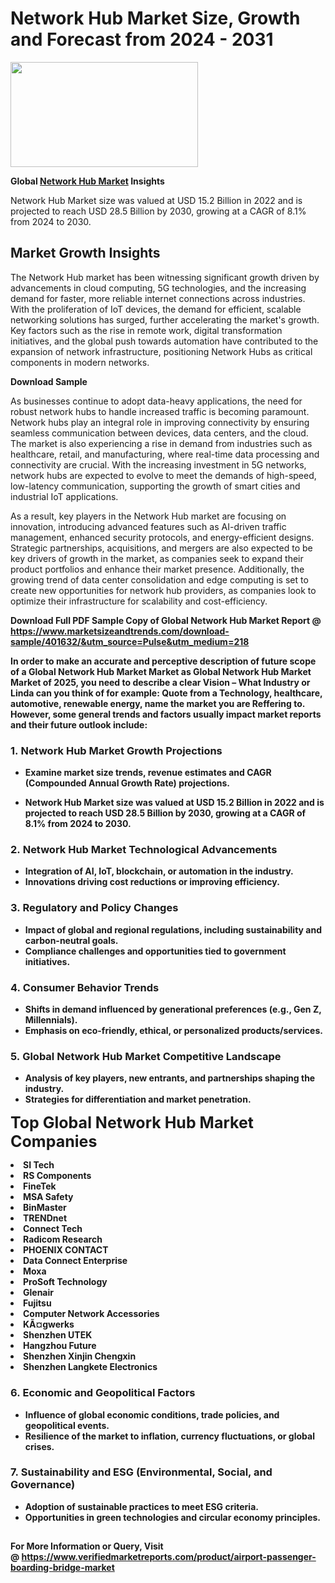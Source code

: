 <H1>Network Hub Market Size, Growth and Forecast from 2024 - 2031</H1><img class="aligncenter size-medium wp-image-584254" src="https://thirdeyenews.in/wp-content/uploads/2024/09/Global-Market-Research-300x168.jpeg" alt="" width="300" height="168" /><p><strong>Global&nbsp;<a href="https://www.marketsizeandtrends.com/download-sample/401632/&amp;utm_source=Pulse&amp;utm_medium=218">Network Hub Market</a> Insights</strong></p><p>Network Hub Market size was valued at USD 15.2 Billion in 2022 and is projected to reach USD 28.5 Billion by 2030, growing at a CAGR of 8.1% from 2024 to 2030.</p><p><h2>Market Growth Insights</h2> <p>The Network Hub market has been witnessing significant growth driven by advancements in cloud computing, 5G technologies, and the increasing demand for faster, more reliable internet connections across industries. With the proliferation of IoT devices, the demand for efficient, scalable networking solutions has surged, further accelerating the market's growth. Key factors such as the rise in remote work, digital transformation initiatives, and the global push towards automation have contributed to the expansion of network infrastructure, positioning Network Hubs as critical components in modern networks.</p> <p><strong>Download Sample</strong></p> <p>As businesses continue to adopt data-heavy applications, the need for robust network hubs to handle increased traffic is becoming paramount. Network hubs play an integral role in improving connectivity by ensuring seamless communication between devices, data centers, and the cloud. The market is also experiencing a rise in demand from industries such as healthcare, retail, and manufacturing, where real-time data processing and connectivity are crucial. With the increasing investment in 5G networks, network hubs are expected to evolve to meet the demands of high-speed, low-latency communication, supporting the growth of smart cities and industrial IoT applications.</p> <p>As a result, key players in the Network Hub market are focusing on innovation, introducing advanced features such as AI-driven traffic management, enhanced security protocols, and energy-efficient designs. Strategic partnerships, acquisitions, and mergers are also expected to be key drivers of growth in the market, as companies seek to expand their product portfolios and enhance their market presence. Additionally, the growing trend of data center consolidation and edge computing is set to create new opportunities for network hub providers, as companies look to optimize their infrastructure for scalability and cost-efficiency.</p> <p><strong></p><p><span class=""><strong>Download Full PDF Sample Copy of Global Network Hub Market Report</strong> @ <a href="https://www.marketsizeandtrends.com/download-sample/401632/&amp;utm_source=Pulse&amp;utm_medium=218" target="_blank">https://www.marketsizeandtrends.com/download-sample/401632/&amp;utm_source=Pulse&amp;utm_medium=218</a></span></p><p>In order to make an accurate and perceptive description of future scope of a Global&nbsp;Network Hub Market Market as Global&nbsp;Network Hub Market Market of 2025, you need to describe a clear Vision &ndash; What Industry or Linda can you think of for example: Quote from a Technology, healthcare, automotive, renewable energy, name the market you are Reffering to. However, some general trends and factors usually impact market reports and their future outlook include:</p><h3>1.&nbsp;<strong>Network Hub Market Growth Projections</strong></h3><ul><li>Examine market size trends, revenue estimates and CAGR (Compounded Annual Growth Rate) projections.</li><li><p>Network Hub Market size was valued at USD 15.2 Billion in 2022 and is projected to reach USD 28.5 Billion by 2030, growing at a CAGR of 8.1% from 2024 to 2030.</p></li></ul><h3>2.&nbsp;<strong>Network Hub Market Technological Advancements</strong></h3><ul><li>Integration of AI, IoT, blockchain, or automation in the industry.</li><li>Innovations driving cost reductions or improving efficiency.</li></ul><h3>3.&nbsp;<strong>Regulatory and Policy Changes</strong></h3><ul><li>Impact of global and regional regulations, including sustainability and carbon-neutral goals.</li><li>Compliance challenges and opportunities tied to government initiatives.</li></ul><h3>4.&nbsp;<strong>Consumer Behavior Trends</strong></h3><ul><li>Shifts in demand influenced by generational preferences (e.g., Gen Z, Millennials).</li><li>Emphasis on eco-friendly, ethical, or personalized products/services.</li></ul><h3>5.&nbsp;<strong>Global Network Hub Market Competitive Landscape</strong></h3><ul><li>Analysis of key players, new entrants, and partnerships shaping the industry.</li><li>Strategies for differentiation and market penetration.</li></ul><p data-pm-slice="1 1 []"><span style="color: inherit; font-family: inherit; font-size: 25px;">Top Global Network Hub Market Companies</span></p><div class="" data-test-id=""><p><li>SI Tech</li><li> RS Components</li><li> FineTek</li><li> MSA Safety</li><li> BinMaster</li><li> TRENDnet</li><li> Connect Tech</li><li> Radicom Research</li><li> PHOENIX CONTACT</li><li> Data Connect Enterprise</li><li> Moxa</li><li> ProSoft Technology</li><li> Glenair</li><li> Fujitsu</li><li> Computer Network Accessories</li><li> KÃ¤gwerks</li><li> Shenzhen UTEK</li><li> Hangzhou Future</li><li> Shenzhen Xinjin Chengxin</li><li> Shenzhen Langkete Electronics</li></p></div><h3>6.&nbsp;<strong>Economic and Geopolitical Factors</strong></h3><ul><li>Influence of global economic conditions, trade policies, and geopolitical events.</li><li>Resilience of the market to inflation, currency fluctuations, or global crises.</li></ul><h3>7.&nbsp;<strong>Sustainability and ESG (Environmental, Social, and Governance)</strong></h3><ul><li>Adoption of sustainable practices to meet ESG criteria.</li><li>Opportunities in green technologies and circular economy principles.</li></ul><h2><strong style="font-size: 14px;">For More Information or Query, Visit @&nbsp;</strong><a style="background-color: #ffffff; font-size: 14px;" href="https://www.marketsizeandtrends.com/report/network-hub-market/" target="_blank">https://www.verifiedmarketreports.com/product/airport-passenger-boarding-bridge-market</a></h2>
